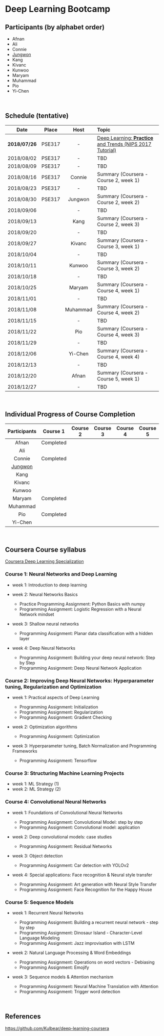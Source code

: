 # Deep Learning Bootcamp


## Participants (by alphabet order)
- Afnan
- Ali
- Connie
- [Jungwon](https://github.com/jungwonkang/study_coursera_deep_learning/)
- Kang
- Kivanc
- Kunwoo
- Maryam
- Muhammad
- Pio
- Yi-Chen
<br/>


## Schedule (tentative)
| Date           | Place      | Host           | Topic                                                                                                             |
|:--------------:|:----------:|:--------------:|:------------------------------------------------------------------------------------------------------------------|
| **2018/07/26** | PSE317     | -              | [Deep Learning: **Practice** and Trends (NIPS 2017 Tutorial)](https://youtu.be/YJnddoa8sHk)                       |
| 2018/08/02     | PSE317     | -              | TBD                                                                                                               |
| 2018/08/09     | PSE317     | -              | TBD                                                                                                               |
| 2018/08/16     | PSE317     | Connie         | Summary (Coursera - Course 2, week 1)                                                                             |
| 2018/08/23     | PSE317     | -              | TBD                                                                                                               |
| 2018/08/30     | PSE317     | Jungwon        | Summary (Coursera - Course 2, week 2)                                                                             |
| 2018/09/06     |            | -              | TBD                                                                                                               |
| 2018/09/13     |            | Kang           | Summary (Coursera - Course 2, week 3)                                                                             |
| 2018/09/20     |            | -              | TBD                                                                                                               |
| 2018/09/27     |            | Kivanc         | Summary (Coursera - Course 3, week 1)                                                                             |
| 2018/10/04     |            | -              | TBD                                                                                                               |
| 2018/10/11     |            | Kunwoo         | Summary (Coursera - Course 3, week 2)                                                                             |
| 2018/10/18     |            | -              | TBD                                                                                                               |
| 2018/10/25     |            | Maryam         | Summary (Coursera - Course 4, week 1)                                                                             |
| 2018/11/01     |            | -              | TBD                                                                                                               |
| 2018/11/08     |            | Muhammad       | Summary (Coursera - Course 4, week 2)                                                                             |
| 2018/11/15     |            | -              | TBD                                                                                                               |
| 2018/11/22     |            | Pio            | Summary (Coursera - Course 4, week 3)                                                                             |
| 2018/11/29     |            | -              | TBD                                                                                                               |
| 2018/12/06     |            | Yi-Chen        | Summary (Coursera - Course 4, week 4)                                                                             |
| 2018/12/13     |            | -              | TBD                                                                                                               |
| 2018/12/20     |            | Afnan          | Summary (Coursera - Course 5, week 1)                                                                             |
| 2018/12/27     |            | -              | TBD                                                                                                               |
<br/>


## Individual Progress of Course Completion
| Participants                                                             | Course 1  | Course 2  | Course 3  | Course 4  | Course 5  |
|:------------------------------------------------------------------------:|:---------:|:---------:|:---------:|:---------:|:---------:|
| Afnan                                                                    | Completed |           |           |           |           |
| Ali                                                                      |           |           |           |           |           |
| Connie                                                                   | Completed |           |           |           |           |
| [Jungwon](https://github.com/jungwonkang/study_coursera_deep_learning/)  |           |           |           |           |           |
| Kang                                                                     |           |           |           |           |           |
| Kivanc                                                                   |           |           |           |           |           |
| Kunwoo                                                                   |           |           |           |           |           |
| Maryam                                                                   | Completed |           |           |           |           |
| Muhammad                                                                 |           |           |           |           |           |
| Pio                                                                      | Completed |           |           |           |           |
| Yi-Chen                                                                  |           |           |           |           |           |
<br/>


## Coursera Course syllabus
[Coursera Deep Learning Specialization](https://www.coursera.org/specializations/deep-learning)

### Course 1: Neural Networks and Deep Learning
- week 1: Introduction to deep learning
- week 2: Neural Networks Basics
  - Practice Programming Assignment: Python Basics with numpy
  - Programming Assignment: Logistic Regression with a Neural Network mindset
    
- week 3: Shallow neural networks
  - Programming Assignment: Planar data classification with a hidden layer

- week 4: Deep Neural Networks
  - Programming Assignment: Building your deep neural network: Step by Step
  - Programming Assignment: Deep Neural Network Application

### Course 2: Improving Deep Neural Networks: Hyperparameter tuning, Regularization and Optimization
- week 1: Practical aspects of Deep Learning
  - Programming Assignment: Initialization
  - Programming Assignment: Regularization
  - Programming Assignment: Gradient Checking

- week 2: Optimization algorithms
  - Programming Assignment: Optimization

- week 3: Hyperparameter tuning, Batch Normalization and Programming Frameworks
  - Programming Assignment: Tensorflow

### Course 3: Structuring Machine Learning Projects
- week 1: ML Strategy (1)
- week 2: ML Strategy (2)

### Course 4: Convolutional Neural Networks
- week 1: Foundations of Convolutional Neural Networks
  - Programming Assignment: Convolutional Model: step by step
  - Programming Assignment: Convolutional model: application

- week 2: Deep convolutional models: case studies
  - Programming Assignment: Residual Networks

- week 3: Object detection
  - Programming Assignment: Car detection with YOLOv2

- week 4: Special applications: Face recognition & Neural style transfer
  - Programming Assignment: Art generation with Neural Style Transfer
  - Programming Assignment: Face Recognition for the Happy House

### Course 5: Sequence Models
- week 1: Recurrent Neural Networks
  - Programming Assignment: Building a recurrent neural network - step by step
  - Programming Assignment: Dinosaur Island - Character-Level Language Modeling
  - Programming Assignment: Jazz improvisation with LSTM

- week 2: Natural Language Processing & Word Embeddings
  - Programming Assignment: Operations on word vectors - Debiasing
  - Programming Assignment: Emojify

- week 3: Sequence models & Attention mechanism
  - Programming Assignment: Neural Machine Translation with Attention
  - Programming Assignment: Trigger word detection
<br/>

## References
https://github.com/Kulbear/deep-learning-coursera

